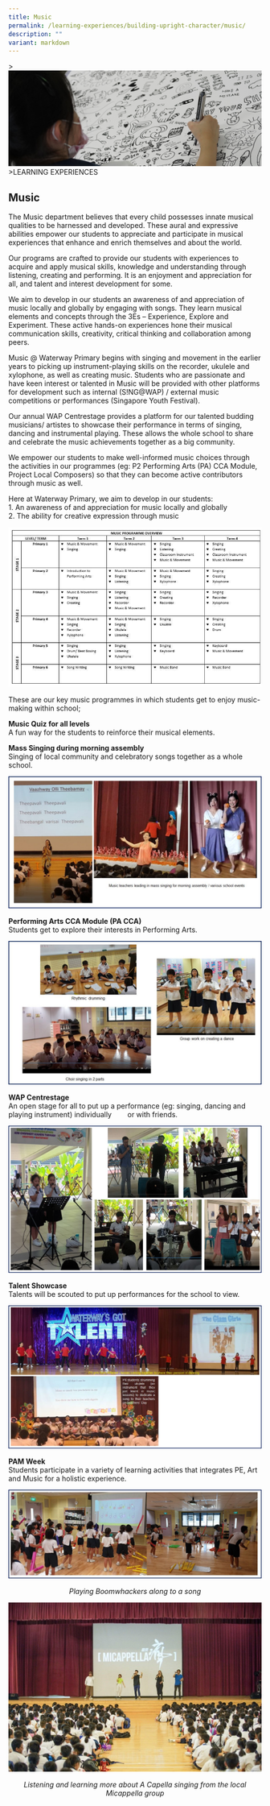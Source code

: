 ```yaml
---
title: Music
permalink: /learning-experiences/building-upright-character/music/
description: ""
variant: markdown
---
```

&gt;![](/images/Learning%20Experiences/learning-experiences_banner.jpg)
&gt;LEARNING EXPERIENCES

## Music

The Music department believes that every child possesses innate musical qualities to be harnessed and developed. These aural and expressive abilities empower our students to appreciate and participate in musical experiences that enhance and enrich themselves and about the world. 

Our programs are crafted to provide our students with experiences to acquire and apply musical skills, knowledge and understanding through listening, creating and performing. It is an enjoyment and appreciation for all, and talent and interest development for some.
 
We aim to develop in our students an awareness of and appreciation of music locally and globally by engaging with songs. They learn musical elements and concepts through the 3Es – Experience, Explore and Experiment. These active hands-on experiences hone their musical communication skills, creativity, critical thinking and collaboration among peers.
 
Music @ Waterway Primary begins with singing and movement in the earlier years to picking up instrument-playing skills on the recorder, ukulele and xylophone, as well as creating music. Students who are passionate and have keen interest or talented in Music will be provided with other platforms for development such as internal (S!NG@WAP) / external music competitions or performances (Singapore Youth Festival). 

Our annual WAP Centrestage provides a platform for our talented budding musicians/ artistes to showcase their performance in terms of singing, dancing and instrumental playing. These allows the whole school to share and celebrate the music achievements together as a big community.

We empower our students to make well-informed music choices through the activities in our programmes (eg: P2 Performing Arts (PA) CCA Module, Project Local Composers) so that they can become active contributors through music as well.


 

Here at Waterway Primary, we aim to develop in our students: <br>1. An awareness of and appreciation for music locally and globally<br>2. The ability for creative expression through music

![](/images/Learning%20Experiences/Music%201.jpg)

These are our key music programmes in which students get to enjoy music-making within school;

  

**Music Quiz for all levels**<br>
A fun way for the students to reinforce their musical elements.


**Mass Singing during morning assembly**<br>
Singing of local community and celebratory songs together as a whole school.

![](/images/Learning%20Experiences/Music%202.png)


**Performing Arts CCA Module (PA CCA)**<br>
Students get to explore their interests in Performing Arts.

![](/images/Learning%20Experiences/Music%203.png)

**WAP Centrestage**<br>
An open stage for all to put up a performance (eg: singing, dancing and playing instrument) individually&nbsp;&nbsp;&nbsp; &nbsp;&nbsp;&nbsp;&nbsp;or with friends.

![](/images/Learning%20Experiences/Music%204.png)


**Talent Showcase**<br>
Talents will be scouted to put up performances for the school to view.

![](/images/Learning%20Experiences/Music%205.png)


**PAM Week**<br>
Students participate in a variety of learning activities that integrates PE, Art and Music for a holistic experience.

![](/images/Learning%20Experiences/Music%206.png)
_<center>Playing Boomwhackers along to a song</center>_

![](/images/Learning%20Experiences/Music%207.jpg)
_<center>Listening and learning more about A Capella singing from the local Micappella group</center>_